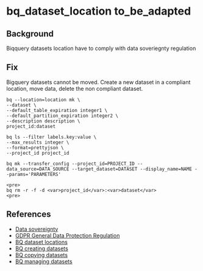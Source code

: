 # bq_dataset_location to_be_adapted

## Background

Biqquery datasets location have to comply with data soveriegnty regulation

## Fix

Bigquery datasets cannot be moved. Create a new dataset in a compliant location, move data, delete the non compliant dataset.

```shell
bq --location=location mk \
--dataset \
--default_table_expiration integer1 \
--default_partition_expiration integer2 \
--description description \
project_id:dataset

bq ls --filter labels.key:value \
--max_results integer \
--format=prettyjson \
--project_id project_id

bq mk --transfer_config --project_id=PROJECT_ID --data_source=DATA_SOURCE --target_dataset=DATASET --display_name=NAME --params='PARAMETERS'

<pre>
bq rm -r -f -d <var>project_id</var>:<var>dataset</var>
<pre>
```

## References

- [Data sovereignty](https://en.wikipedia.org/wiki/Data_sovereignty)
- [GDPR General Data Protection Regulation](https://eur-lex.europa.eu/legal-content/EN/TXT/?uri=CELEX%3A32016R0679)
- [BQ dataset locations](https://cloud.google.com/bigquery/docs/locations)
- [BQ creating datasets](https://cloud.google.com/bigquery/docs/datasets)
- [BQ copying datasets](https://cloud.google.com/bigquery/docs/copying-datasets)
- [BQ managing datasets](https://cloud.google.com/bigquery/docs/managing-datasets#deleting_datasets)
